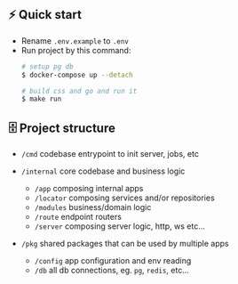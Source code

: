 ## ⚡️ Quick start

- Rename `.env.example` to `.env`
- Run project by this command:
  ```bash
  # setup pg db
  $ docker-compose up --detach

  # build css and go and run it
  $ make run
  ```

## 🗄 Project structure

- `/cmd` codebase entrypoint to init server, jobs, etc

- `/internal` core codebase and business logic
  -  `/app` composing internal apps
  - `/locator` composing services and/or repositories
  - `/modules` business/domain logic
  - `/route` endpoint routers
  - `/server` composing server logic, http, ws etc...
- `/pkg` shared packages that can be used by multiple apps
  - `/config` app configuration and env reading
  - `/db` all db connections, eg. `pg`, `redis`, etc...